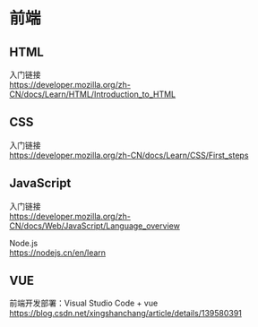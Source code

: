 # 前端

## HTML

入门链接  
https://developer.mozilla.org/zh-CN/docs/Learn/HTML/Introduction_to_HTML

## CSS

入门链接  
https://developer.mozilla.org/zh-CN/docs/Learn/CSS/First_steps

## JavaScript

入门链接  
https://developer.mozilla.org/zh-CN/docs/Web/JavaScript/Language_overview

Node.js  
https://nodejs.cn/en/learn

## VUE

前端开发部署：Visual Studio Code + vue  
https://blog.csdn.net/xingshanchang/article/details/139580391
